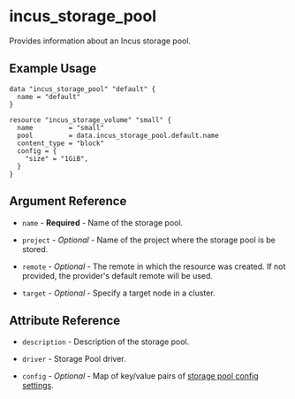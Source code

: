 # incus_storage_pool

Provides information about an Incus storage pool.

## Example Usage

```hcl
data "incus_storage_pool" "default" {
  name = "default"
}

resource "incus_storage_volume" "small" {
  name         = "small"
  pool         = data.incus_storage_pool.default.name
  content_type = "block"
  config = {
    "size" = "1GiB",
  }
}
```

## Argument Reference

* `name` - **Required** - Name of the storage pool.

* `project` - *Optional* - Name of the project where the storage pool is be stored.

* `remote` - *Optional* - The remote in which the resource was created. If
  not provided, the provider's default remote will be used.

* `target` - *Optional* - Specify a target node in a cluster.

## Attribute Reference

* `description` - Description of the storage pool.

* `driver` - Storage Pool driver.

* `config` - *Optional* - Map of key/value pairs of
  [storage pool config settings](https://linuxcontainers.org/incus/docs/main/reference/storage_drivers/).
